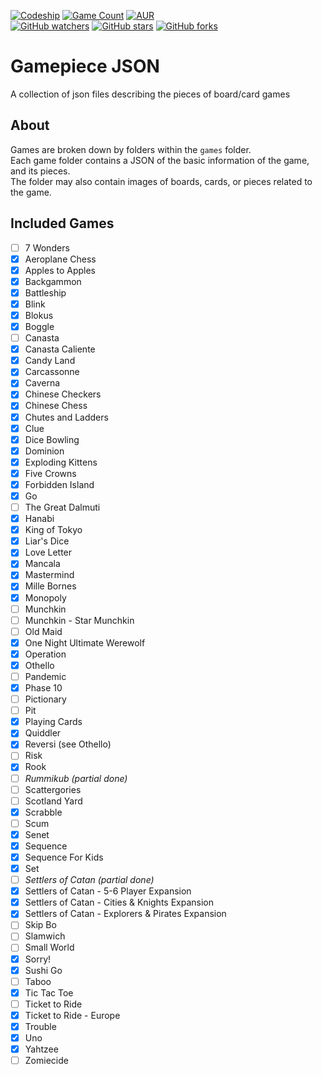 [![Codeship](https://img.shields.io/codeship/683282a0-7461-0134-4148-76a75a837005.svg?label=codeship&logo=data%3Aimage%2Fpng%3Bbase64%2CiVBORw0KGgoAAAANSUhEUgAAAEYAAABGCAQAAADbJyoPAAAHrUlEQVRo3t2af3BVxRXHNwm%2F7FBbECQFMkDUIiNYiJUKSm01hZEJQ7UBSmVUWgTqKCGEX2OpVX6UdGodEe00KBQRf2tbHKjCDL5gRJmAjiBSx4hCoVbIfS%2FwCAkJST79456377776%2B0LiZ3x3H%2Fe7j179nt3z55f%2B5T6%2BhBdGEA%2B32Uo%2Fej%2B%2FwCQQwG%2FYi1VfEErTmrkE17hIYrp1%2FkwLmIyGzhJempjHysY3VlA8iknRqb0L0ro2bFAruU114bAMV5iFbOYTCFjKKSIqZRRQQTLxXmKP9C7Y4D0Z2MKkCh%2FYTp5ISOyGMlC3qDZMaqOpReo4GSzgDNaYAv%2FZKq5SHJZSo0D0Edc134ouexwKOQLXNEOGVlM4n3H55TTpT1QxnNCC9nBNYGbOIOVVLCGpdxM1wBAUzmuZe2kT6ZQ7uS8DD7DzACe4Wx3qXWU5f7byMU8TptwHWFYJlBK9CR7gzeHP%2Foe5vxA%2FiJ9zk4w0hTKMi24wn%2Fhhe8pXzBXhYwYxIfCFWOUCZTpejnLyQrlXO8LpiB0zDfZLnxfMCgdlEKxDm0sSAv7qczBKEUPduqj%2Fu0wxjzqhHGZwRpWaPcYI6a1rCDtuJ68I7yvhtmE14Xp5fANEv4bGM8Qchxu9GqKTQ4ul%2FCZzDQniOVeYajmok73%2FwU0AHCWy%2Fy36CwA9Qw2dBVXUEQZ5VSwifU8xipmcyOXGsKZL5%2F%2Bmt%2FLp%2BXlorRi%2BjCHlz2%2BOUmf8iTT%2BEbaj9kl%2FBPdr0aKAu4P9x2M4EXOGUUycTYyIFTWcFoA%2BMClobwkIm5I8z0LPZMe52HGMJsd2oEk6SdppK33WRsGiqDdabfICaaVrUwgW7%2Fry0I%2BTQEzPo20PLFqu5ydK2XwlLRgyoSzmXVJr5V0GmRzC7tNwSjFs8I5NNlln%2Fqj6WMNyoBWNiUOJF0o5nXOYvEE39dcE6g2BPMDAbM8qbw2PWhwIMs4wFi9LQ844hSAD%2Fk13cSA3kFtejBKSSxYk2g%2BKKIM3DpD7C2hFysdAWmFIxA7yhwB1DcsUtYSf58SehAB4HNj69mVxdqHiVFnX0r7M4%2FtCJZ2vYy5284P4wBsNBw8hgOeIzyGDZ6%2B58xsMd1pBGCTbXpsutdgYDce9eRP0EA35vqYPYtJRnCqAHhPKcWtMnRs2kEDtOtPpSqlGBWQ5JYn7VCg3HXiE7MVJTKwf9r0NijHflQpuvusmE2vGBvS%2FoqHJaPJSZsBPRMw3RKllOK%2Fvu9aKTYIdG0anlikL41UrdJ3wvlKKRWwbosM5E4U3hsVfwXgP4Z5d53PhIuVUkqioVR61UjqOOG%2BRbHZHIxSzPKZcoVSZOucwpnsDzCS%2BSPhL0zE%2BCeNc%2BcqXwXu5QPyLkOZE5LbVC6KZpiQc7Nn0s1KcaWn9yDZSpHFRFbzSwaGSJym3RGLgo927Xdqi6zf1D5S%2BydrXm1BwmLwtmvaN5Xihx4w05WiH9t0O8Ikf5vDYuG4RDFFfl6fuh3Rn1k7rFYLxxOz1tYNUorbXNN%2BrJJSElRDDsM44ur9iJ96kyAeFzuepRgqjPOSr61rrT0pMJJPs%2FXn071dx7ieLEpd0%2F6WawJC9ncY4QKzO%2BkOcuRQPp2I1axlVksAFPv5pOlZ1wS5POJyAzN8jYBNTTyULJzQVTKoCrtppwxHZVXuCgViP%2BcadqeIH6sD%2BkRNJ54mdziYKKlxXUpuqUsgI5VSqra%2FS1P8n7Z4xFFAvD3AhYbRflf8fbndHC3NB2RtIhZWLPZuvLJ%2BV0NV%2FVtnInXVVp0XUPTj5kNaQ45lDKZEwNgyDiUN2WGJz3KUUio6s36XJwdqaqyOvWud9wDa27SvrZFnJB0zp1N8K2UhVif1OREFTxKVqvGX0Ho8XmlFPWvUEN1zqrJpf0ZgVsjMm0XhHanKYPmyN6VdHHIp0Ni091Rl9IAGdTL2QTzSfDAjKCfsMhHDZN6IfzJVKBv3toHI821x2kdSP%2BV5aU92J%2BFtUt3MlrjuNJ1F220rzAiJDt%2F3WGXZPbhP2jM6CcoJ2wvSlb3SU%2BQXOMXFYA1O8RkdS%2BcSdQ5WSM%2FW8KS%2B2jbWZPNcB0NpYbrOvlqkjDYkqJYUSaSr2m9s6UAorVpx8%2Fi39M0NDnMGEhWm%2B%2FV95JoO26BputaZsNx%2FMytKwz26b17KNVb76EjivpKe7DEqSiulFHfrMGCJo%2BK3%2F4KgPE8vXUZJWLAvjaqq3K%2BFPJaoSdGN3zlKIJlQDRMc5cnP9WXQKGUYdC9J5tHJ2Jg%2BlEsgZL45JfTQ4yfrKMcyhqKUUszRemIxw9F%2FKaU%2BJREvNbOF25IZB33ZpN8dzujySymluEmfLHgj9RaJqylli%2BO98%2FgeZgO%2FcN4gkMWdjnj4rYyvBeWqqtJhrjZ47%2BTIZRx3MJsFlDKTWylw18Xpws95zyFlebsuTMUMLnTk0K1sY2LY3ZxrdC%2FmpyQrhxh3ofcfebzguhRdTzG5oWOGcg%2FbaHKMOs0S888IBzSaf3gS%2Bxr%2BTjlzKeYmfkwhhdxOKWvY6dGlOKs66O8HjohnbTv%2BmHGI%2B7i4c66selDMRkfNNzwzWp2RNWm3Wn%2BPWayjimOuSl4DNWxlNVO%2Bgj%2Fz%2BBZje5PPVeSTn%2FA%2FXxP6H5JlWpXq2DpRAAAAAElFTkSuQmCC)](http://codeship.com/)
[![Game Count](https://img.shields.io/badge/game%20count-62-green.svg?style=flat)](https://github.com/daviscodesbugs/gamepiece-json/tree/master/games)
[![AUR](https://img.shields.io/aur/license/yaourt.svg?maxAge=30)](https://github.com/daviscodesbugs/gamepiece-json)  
[![GitHub watchers](https://img.shields.io/github/watchers/daviscodesbugs/gamepiece-json.svg?style=social&label=Watch)](https://github.com/daviscodesbugs/gamepiece-json)
[![GitHub stars](https://img.shields.io/github/stars/daviscodesbugs/gamepiece-json.svg?style=social&label=Star)](https://github.com/daviscodesbugs/gamepiece-json)
[![GitHub forks](https://img.shields.io/github/forks/daviscodesbugs/gamepiece-json.svg?style=social&label=Fork)](https://github.com/daviscodesbugs/gamepiece-json)

# Gamepiece JSON
A collection of json files describing the pieces of board/card games
## About
Games are broken down by folders within the `games` folder.  
Each game folder contains a JSON of the basic information of the game, and its pieces.  
The folder may also contain images of boards, cards, or pieces related to the game.

## Included Games
 - [ ] 7 Wonders
 - [x] Aeroplane Chess
 - [x] Apples to Apples
 - [x] Backgammon
 - [x] Battleship
 - [x] Blink
 - [x] Blokus
 - [x] Boggle
 - [ ] Canasta
 - [x] Canasta Caliente
 - [x] Candy Land
 - [x] Carcassonne
 - [x] Caverna
 - [x] Chinese Checkers
 - [x] Chinese Chess
 - [x] Chutes and Ladders
 - [x] Clue
 - [x] Dice Bowling
 - [x] Dominion
 - [x] Exploding Kittens
 - [x] Five Crowns
 - [x] Forbidden Island
 - [x] Go
 - [ ] The Great Dalmuti
 - [x] Hanabi
 - [x] King of Tokyo
 - [x] Liar's Dice
 - [x] Love Letter
 - [x] Mancala
 - [x] Mastermind
 - [x] Mille Bornes
 - [x] Monopoly
 - [ ] Munchkin
 - [ ] Munchkin - Star Munchkin
 - [ ] Old Maid
 - [x] One Night Ultimate Werewolf
 - [x] Operation
 - [x] Othello
 - [ ] Pandemic
 - [x] Phase 10
 - [ ] Pictionary
 - [ ] Pit
 - [x] Playing Cards
 - [x] Quiddler
 - [x] Reversi (see Othello)
 - [ ] Risk
 - [x] Rook
 - [ ] _Rummikub (partial done)_
 - [ ] Scattergories
 - [ ] Scotland Yard
 - [x] Scrabble
 - [ ] Scum
 - [x] Senet
 - [x] Sequence
 - [x] Sequence For Kids
 - [x] Set
 - [ ] _Settlers of Catan (partial done)_
 - [x] Settlers of Catan - 5-6 Player Expansion
 - [x] Settlers of Catan - Cities & Knights Expansion
 - [x] Settlers of Catan - Explorers & Pirates Expansion
 - [ ] Skip Bo
 - [ ] Slamwich
 - [ ] Small World
 - [x] Sorry!
 - [x] Sushi Go
 - [ ] Taboo
 - [x] Tic Tac Toe
 - [ ] Ticket to Ride
 - [x] Ticket to Ride - Europe
 - [x] Trouble
 - [x] Uno
 - [x] Yahtzee
 - [ ] Zomiecide
